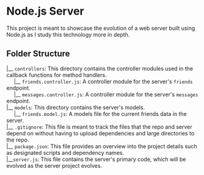 # Node.js Server

This project is meant to showcase the evolution of a web server built using Node.js as I study this technology more in depth.

## Folder Structure

|__ `controllers`: This directory contains the controller modules used in the callback functions for method handlers.<br>
    &nbsp;&nbsp;&nbsp;&nbsp;&nbsp;|__ `friends.controller.js`: A controller module for the server's `friends` endpoint.<br>
    &nbsp;&nbsp;&nbsp;&nbsp;&nbsp;|__ `messages.controller.js`: A controller module for the server's `messages` endpoint.<br>
|__ `models`: This directory contains the server's models.<br>
    &nbsp;&nbsp;&nbsp;&nbsp;&nbsp;|__ `friends.model.js`: A models file for the current friends data in the server.<br>
|__ `.gitignore`: This file is meant to track the files that the repo and server depend on without having to upload dependencies and large directories to the repo.<br>
|__ `package.json`: This file provides an overview into the project details such as designated scripts and dependency names.<br>
|__`server.js`: This file contains the server's primary code, which will be evolved as the server project evolves.
